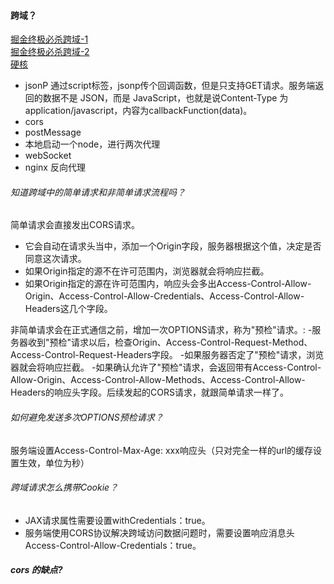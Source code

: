 #### 跨域？
[掘金终极必杀跨域-1](https://juejin.cn/post/6844903767226351623#heading-1)<br>
[掘金终极必杀跨域-2](https://juejin.cn/post/6844904126246027278#comment)<br>
[硬核](https://juejin.cn/post/6850037265595858952#heading-27)
- jsonP
 通过script标签，jsonp传个回调函数，但是只支持GET请求。服务端返回的数据不是 JSON，而是 JavaScript，也就是说Content-Type 为 application/javascript，内容为callbackFunction(data)。
- cors
- postMessage
- 本地启动一个node，进行两次代理
- webSocket
- nginx 反向代理

###### 知道跨域中的简单请求和非简单请求流程吗？
简单请求会直接发出CORS请求。
- 它会自动在请求头当中，添加一个Origin字段，服务器根据这个值，决定是否同意这次请求。
- 如果Origin指定的源不在许可范围内，浏览器就会将响应拦截。
- 如果Origin指定的源在许可范围内，响应头会多出Access-Control-Allow-Origin、Access-Control-Allow-Credentials、Access-Control-Allow-Headers这几个字段。

非简单请求会在正式通信之前，增加一次OPTIONS请求，称为"预检"请求。:
-服务器收到"预检"请求以后，检查Origin、Access-Control-Request-Method、Access-Control-Request-Headers字段。
-如果服务器否定了"预检"请求，浏览器就会将响应拦截。
-如果确认允许了"预检"请求，会返回带有Access-Control-Allow-Origin、Access-Control-Allow-Methods、Access-Control-Allow-Headers的响应头字段。后续发起的CORS请求，就跟简单请求一样了。

###### 如何避免发送多次OPTIONS预检请求？
服务端设置Access-Control-Max-Age: xxx响应头（只对完全一样的url的缓存设置生效，单位为秒）

###### 跨域请求怎么携带Cookie？
- JAX请求属性需要设置withCredentials：true。
- 服务端使用CORS协议解决跨域访问数据问题时，需要设置响应消息头Access-Control-Allow-Credentials：true。

##### cors 的缺点?
